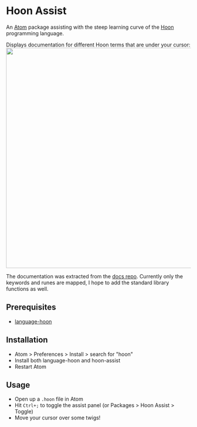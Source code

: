 # Hoon Assist

An [Atom](https://atom.io/) package assisting with the steep learning curve of the [Hoon](http://urbit.org/docs/hoon/) programming language.

Displays documentation for different Hoon terms that are under your cursor:
<img src="https://cloud.githubusercontent.com/assets/31284/16603920/bcbe4686-4328-11e6-9ff7-b1ac452b8dee.gif" width="600">

The documentation was extracted from the [docs repo](https://github.com/urbit/docs). Currently only the keywords and runes are mapped, I hope to add the standard library functions as well.

## Prerequisites
- [language-hoon](https://github.com/yonilevy/language-hoon)

## Installation
- Atom > Preferences > Install > search for "hoon"
- Install both language-hoon and hoon-assist
- Restart Atom

## Usage
- Open up a `.hoon` file in Atom
- Hit `Ctrl+;` to toggle the assist panel (or Packages > Hoon Assist > Toggle)
- Move your cursor over some twigs!

